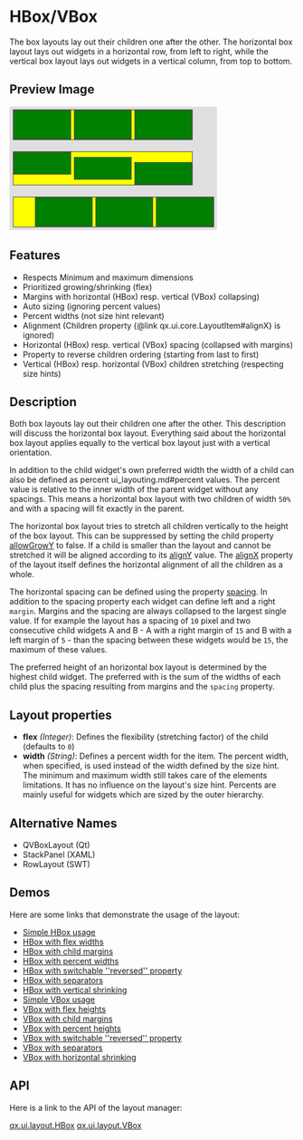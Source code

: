 HBox/VBox
=========

The box layouts lay out their children one after the other. The horizontal box layout lays out widgets in a horizontal row, from left to right, while the vertical box layout lays out widgets in a vertical column, from top to bottom.

Preview Image
-------------

![hbox.png](hbox.png)

Features
--------

-   Respects Minimum and maximum dimensions
-   Prioritized growing/shrinking (flex)
-   Margins with horizontal (HBox) resp. vertical (VBox) collapsing)
-   Auto sizing (ignoring percent values)
-   Percent widths (not size hint relevant)
-   Alignment (Children property {@link qx.ui.core.LayoutItem#alignX} is ignored)
-   Horizontal (HBox) resp. vertical (VBox) spacing (collapsed with margins)
-   Property to reverse children ordering (starting from last to first)
-   Vertical (HBox) resp. horizontal (VBox) children stretching (respecting size hints)

Description
-----------

Both box layouts lay out their children one after the other. This description will discuss the horizontal box layout. Everything said about the horizontal box layout applies equally to the vertical box layout just with a vertical orientation.

In addition to the child widget's own preferred width the width of a child can also be defined as percent ui_layouting.md#percent values. The percent value is relative to the inner width of the parent widget without any spacings. This means a horizontal box layout with two children of width `50%` and with a spacing will fit exactly in the parent.

The horizontal box layout tries to stretch all children vertically to the height of the box layout. This can be suppressed by setting the child property [allowGrowY](apps://apiviewer/#qx.ui.core.LayoutItem~setAllowGrowY) to false. If a child is smaller than the layout and cannot be stretched it will be aligned according to its [alignY](apps://apiviewer/#qx.ui.core.LayoutItem~setAlignY) value. The [alignX](apps://apiviewer/#qx.ui.layout.HBox~setAlignX) property of the layout itself defines the horizontal alignment of all the children as a whole.

The horizontal spacing can be defined using the property [spacing](apps://apiviewer/#qx.ui.layout.HBox~setSpacing). In addition to the spacing property each widget can define left and a right `margin`. Margins and the spacing are always collapsed to the largest single value. If for example the layout has a spacing of `10` pixel and two consecutive child widgets A and B - A with a right margin of `15` and B with a left margin of `5` - than the spacing between these widgets would be `15`, the maximum of these values.

The preferred height of an horizontal box layout is determined by the highest child widget. The preferred with is the sum of the widths of each child plus the spacing resulting from margins and the `spacing` property.

Layout properties
-----------------

-   **flex** *(Integer)*: Defines the flexibility (stretching factor) of the child (defaults to `0`)
-   **width** *(String)*: Defines a percent width for the item. The percent width, when specified, is used instead of the width defined by the size hint. The minimum and maximum width still takes care of the elements limitations. It has no influence on the layout's size hint. Percents are mainly useful for widgets which are sized by the outer hierarchy.

Alternative Names
-----------------

-   QVBoxLayout (Qt)
-   StackPanel (XAML)
-   RowLayout (SWT)

Demos
-----

Here are some links that demonstrate the usage of the layout:

-   [Simple HBox usage](apps://demobrowser/#layout~HBox.html)
-   [HBox with flex widths](apps://demobrowser/#layout~HBox_Flex.html)
-   [HBox with child margins](apps://demobrowser/#layout~HBox_Margin.html)
-   [HBox with percent widths](apps://demobrowser/#layout~HBox_Percent.html)
-   [HBox with switchable ''reversed'' property](apps://demobrowser/#layout~HBox_Reversed.html)
-   [HBox with separators](apps://demobrowser/#layout~HBox_Separator.html)
-   [HBox with vertical shrinking](apps://demobrowser/#layout~HBox_ShrinkY.html)
-   [Simple VBox usage](apps://demobrowser/#layout~VBox.html)
-   [VBox with flex heights](apps://demobrowser/#layout~VBox_Flex.html)
-   [VBox with child margins](apps://demobrowser/#layout~VBox_Margin.html)
-   [VBox with percent heights](apps://demobrowser/#layout~VBox_Percent.html)
-   [VBox with switchable ''reversed'' property](apps://demobrowser/#layout~VBox_Reversed.html)
-   [VBox with separators](apps://demobrowser/#layout~VBox_Separator.html)
-   [VBox with horizontal shrinking](apps://demobrowser/#layout~VBox_ShrinkX.html)

API
---

Here is a link to the API of the layout manager:

[qx.ui.layout.HBox](apps://apiviewer/#qx.ui.layout.HBox)
[qx.ui.layout.VBox](apps://apiviewer/#qx.ui.layout.VBox)
